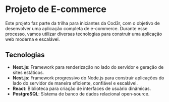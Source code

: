 # Projeto de E-commerce

Este projeto faz parte da trilha para iniciantes da Cod3r, com o objetivo de desenvolver uma aplicação completa de e-commerce. Durante esse processo, vamos utilizar diversas tecnologias para construir uma aplicação web moderna e escalável.

## Tecnologias

- **Next.js**: Framework para renderização no lado do servidor e geração de sites estáticos.
- **Nest.js**: Framework progressivo do Node.js para construir aplicações do lado do servidor de maneira eficiente, confiável e escalável.
- **React**: Biblioteca para criação de interfaces de usuário dinâmicas.
- **PostgreSQL**: Sistema de banco de dados relacional open-source.
